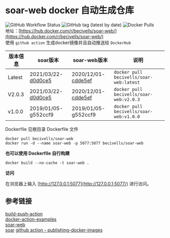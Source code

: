 # soar-web docker 自动生成仓库
![GitHub Workflow Status](https://img.shields.io/github/workflow/status/becivells/soar-web-docker/Publish%20Releases%20to%20Hub) ![GitHub tag (latest by date)](https://img.shields.io/github/v/tag/becivells/soar-web-docker) ![[Docker Pulls](https://hub.docker.com/r/becivells/soar-web/)](https://img.shields.io/docker/pulls/becivells/soar-web)   
地址：[https://hub.docker.com/r/becivells/soar-web/](https://hub.docker.com/r/becivells/soar-web/)   
使用 `github action` 生成docker镜像并且自动推送给 `DockerHub`

| 版本信息 | soar版本                                                     | soar-web版本                                                 | 说明                                    |
| -------- | ------------------------------------------------------------ | ------------------------------------------------------------ | --------------------------------------- |
| Latest   | 2021/03/22-[d0d0ce5](https://github.com/XiaoMi/soar/commit/d0d0ce57c9036f7e2e4c5a506e131ce42b332550) | 2020/12/01-[cdde5ef](https://github.com/xiyangxixian/soar-web/commit/cdde5effcbe35c912d53f4c90ae1742887cfbc10) | `docker pull becivells/soar-web:latest` |
| V2.0.3   | 2021/03/22-[d0d0ce5](https://github.com/XiaoMi/soar/commit/d0d0ce57c9036f7e2e4c5a506e131ce42b332550) | 2020/12/01-[cdde5ef](https://github.com/xiyangxixian/soar-web/commit/cdde5effcbe35c912d53f4c90ae1742887cfbc10) | `docker pull becivells/soar-web:v2.0.3` |
| v1.0.0   | 2019/01/05-g552ccf9                                          | 2019/01/05-g552ccf9                                          | `docker pull becivells/soar-web:v1.0.0` |

Dockerfile 见根目录 Dockerfile 文件

```
docker pull becivells/soar-web
docker run -d --name soar-web -p 5077:5077 becivells/soar-web
```

**也可以使用 Dockerfile 自行构建**

```
docker build --no-cache -t soar-web .
```

**访问**

在浏览器上输入 [http://127.0.0.1:5077](http://127.0.0.1:5077/) 进行访问。

## 参考链接

[build-push-action](https://github.com/docker/build-push-action)    
[docker-action-examples](https://github.com/metcalfc/docker-action-examples/)    
[soar-web](https://github.com/xiyangxixian/soar-web)     
[soar](https://github.com/XiaoMi/soar)
[github action - publishing-docker-images](https://docs.github.com/cn/actions/guides/publishing-docker-images)


